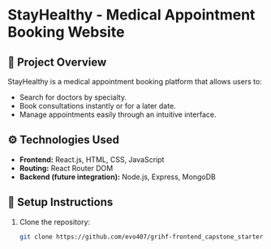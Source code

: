 # StayHealthy - Medical Appointment Booking Website

## 🏥 Project Overview
StayHealthy is a medical appointment booking platform that allows users to:
- Search for doctors by specialty.
- Book consultations instantly or for a later date.
- Manage appointments easily through an intuitive interface.

## ⚙️ Technologies Used
- **Frontend:** React.js, HTML, CSS, JavaScript
- **Routing:** React Router DOM
- **Backend (future integration):** Node.js, Express, MongoDB

## 🚀 Setup Instructions
1. Clone the repository:
   ```bash
   git clone https://github.com/evo407/grihf-frontend_capstone_starter_code.git

